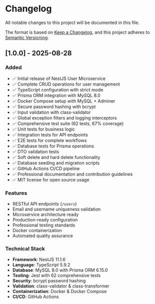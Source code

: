 # Changelog

All notable changes to this project will be documented in this file.

The format is based on [Keep a Changelog](https://keepachangelog.com/en/1.0.0/),
and this project adheres to [Semantic Versioning](https://semver.org/spec/v2.0.0.html).

## [1.0.0] - 2025-08-28

### Added
- ✅ Initial release of NestJS User Microservice
- ✅ Complete CRUD operations for user management
- ✅ TypeScript configuration with strict mode
- ✅ Prisma ORM integration with MySQL 8.0
- ✅ Docker Compose setup with MySQL + Adminer
- ✅ Secure password hashing with bcrypt
- ✅ Input validation with class-validator
- ✅ Global exception filters and logging interceptors
- ✅ Comprehensive test suite (62 tests, 67% coverage)
- ✅ Unit tests for business logic
- ✅ Integration tests for API endpoints
- ✅ E2E tests for complete workflows
- ✅ Database tests for Prisma operations
- ✅ DTO validation tests
- ✅ Soft delete and hard delete functionality
- ✅ Database seeding and migration scripts
- ✅ GitHub Actions CI/CD pipeline
- ✅ Professional documentation and contribution guidelines
- ✅ MIT license for open source usage

### Features
- RESTful API endpoints (`/users`)
- Email and username uniqueness validation
- Microservice architecture ready
- Production-ready configuration
- Professional testing standards
- Docker containerization
- Automated quality assurance

### Technical Stack
- **Framework**: NestJS 11.1.6
- **Language**: TypeScript 5.9.2
- **Database**: MySQL 8.0 with Prisma ORM 6.15.0
- **Testing**: Jest with 62 comprehensive tests
- **Security**: bcrypt password hashing
- **Validation**: class-validator & class-transformer
- **Containerization**: Docker & Docker Compose
- **CI/CD**: GitHub Actions
